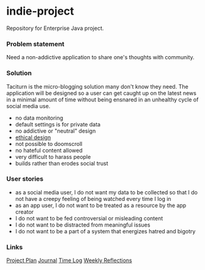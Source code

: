# indie-project

Repository for Enterprise Java project.

### Problem statement
Need a non-addictive application to share one's thoughts with community. 

### Solution
Taciturn is the micro-blogging solution many don't know they need. 
The application will be designed so a user can get caught up on the latest news in a minimal amount of time without being ensnared in an unhealthy cycle of social media use.  
* no data monitoring 
* default settings is for private data
* no addictive or "neutral" design 
* [ethical design](https://mindfultechnics.com/reform-social-media-part-v-ethical-design-in-social-media/) 
* not possible to doomscroll
* no hateful content allowed 
* very difficult to harass people
* builds rather than erodes social trust

### User stories
* as a social media user, I do not want my data to be collected so that I do not have a creepy feeling of being watched every time I log in 
* as an app user, I do not want to be treated as a resource by the app creator
* I do not want to be fed controversial or misleading content
* I do not want to be distracted from meaningful issues
* I do not want to be a part of a system that energizes hatred and bigotry

### Links
[Project Plan](/ProjectPlan.md)
[Journal](/Journal.md)
[Time Log](/TimeLog.md)
[Weekly Reflections](/WeeklyReflection.md)

